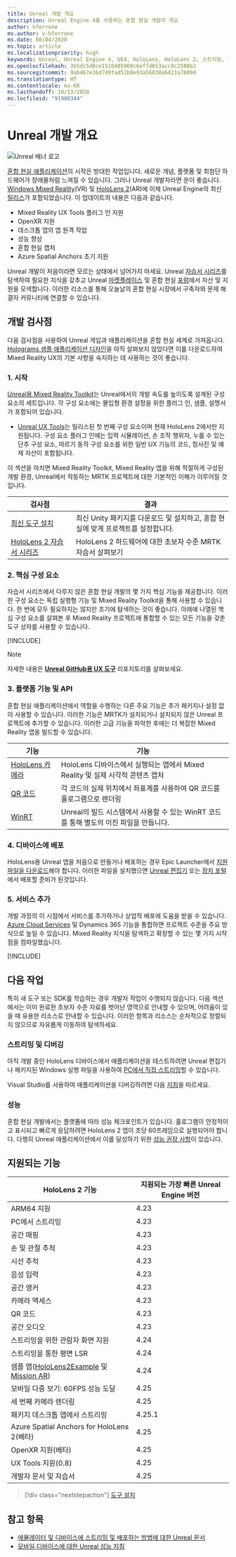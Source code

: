 ```yaml
---
title: Unreal 개발 개요
description: Unreal Engine 4를 사용하는 혼합 현실 개발의 개요
author: hferrone
ms.author: v-hferrone
ms.date: 08/04/2020
ms.topic: article
ms.localizationpriority: high
keywords: Unreal, Unreal Engine 4, UE4, HoloLens, HoloLens 2, 스트리밍, 원격, 혼합 현실, 개발, 시작, 기능, 새 프로젝트, 에뮬레이터, 설명서, 가이드, 특징, 홀로그램, 게임 개발
ms.openlocfilehash: 3b5dc5d0ce1510405960c6effd653acc9c2588b2
ms.sourcegitcommit: 9ab467e36d7d9fad51b0e93a56038a6421a7b09d
ms.translationtype: HT
ms.contentlocale: ko-KR
ms.lasthandoff: 10/13/2020
ms.locfileid: "91980344"
---
```

# <a name="unreal-development-overview"></a>Unreal 개발 개요

![Unreal 배너 로고](../images/unreal_logo_banner.png)

<a href="https://docs.microsoft.com/windows/mixed-reality" target="_blank" title="혼합 현실 문서"> 혼합 현실 애플리케이션</a>의 시작은 방대한 작업입니다. 새로운 개념, 플랫폼 및 최첨단 하드웨어가 장애물처럼 느껴질 수 있습니다. 그러나 Unreal 개발자라면 운이 좋습니다. <a href="https://www.microsoft.com/windows/windows-mixed-reality" target="_blank" title="Windows Mixed Reality 문서">Windows Mixed Reality</a>(VR) 및 <a href="https://www.microsoft.com/hololens/hardware" target="_blank" title="HoloLens 2 문서">HoloLens 2</a>(AR)에 이제 Unreal Engine의 최신 <a href="https://docs.unrealengine.com/Support/Builds/ReleaseNotes/4_25/index.html" target="_blank" title="Unreal Engine 4.25 릴리스 정보"> 릴리스</a>가 포함되었습니다. 이 업데이트의 내용은 다음과 같습니다.
* Mixed Reality UX Tools 플러그 인 지원
* OpenXR 지원
* 데스크톱 앱의 앱 원격 작업
* 성능 향상
* 혼합 현실 캡처
* Azure Spatial Anchors 초기 지원

Unreal 개발이 처음이라면 모르는 상태에서 넘어가지 마세요. Unreal <a href="https://docs.unrealengine.com/GettingStarted/index.html" target="_blank">자습서 시리즈</a>를 탐색하여 필요한 지식을 갖추고 Unreal <a href="https://www.unrealengine.com/marketplace/store" target="_blank">마켓플레이스</a> 및 혼합 현실 <a href="https://forums.unrealengine.com/development-discussion/vr-ar-development" target="_blank">포럼</a>에서 자산 및 지원을 모색합니다. 이러한 리소스를 통해 오늘날의 혼합 현실 시장에서 구축자와 문제 해결자 커뮤니티에 연결할 수 있습니다.

## <a name="development-checkpoints"></a>개발 검사점

다음 검사점을 사용하여 Unreal 게임과 애플리케이션을 혼합 현실 세계로 가져옵니다. [Holograms 샘플 애플리케이션 디자인](https://www.microsoft.com/p/designing-holograms/9nxwnjklrzwd)을 아직 살펴보지 않았다면 이를 다운로드하여 Mixed Reality UX의 기본 사항을 숙지하는 데 사용하는 것이 좋습니다.

### <a name="1-getting-started"></a>1. 시작

[Unreal용 Mixed Reality Toolkit](https://github.com/microsoft/MixedRealityToolkit-Unreal)는 Unreal에서의 개발 속도를 높이도록 설계된 구성 요소의 세트입니다. 각 구성 요소에는 몰입형 환경 설정을 위한 플러그 인, 샘플, 설명서가 포함되어 있습니다.

* [Unreal UX Tools](https://github.com/microsoft/MixedReality-UXTools-Unreal)는 릴리스된 첫 번째 구성 요소이며 현재 HoloLens 2에서만 지원됩니다. 구성 요소 플러그 인에는 입력 시뮬레이션, 손 조작 행위자, 누를 수 있는 단추 구성 요소, 따르기 동작 구성 요소를 위한 일반 UX 기능의 코드, 청사진 및 예제 자산이 포함됩니다.

이 섹션을 마치면 Mixed Reality Toolkit, Mixed Reality 앱을 위해 적절하게 구성된 개발 환경, Unreal에서 작동하는 MRTK 프로젝트에 대한 기본적인 이해가 이루어질 것입니다.

|  검사점  |  결과  |
| --- | --- |
| [최신 도구 설치](../install-the-tools.md) | 최신 Unity 패키지를 다운로드 및 설치하고, 혼합 현실에 맞게 프로젝트를 설정합니다. |
| [HoloLens 2 자습서 시리즈](tutorials/unreal-uxt-ch1.md) | HoloLens 2 하드웨어에 대한 초보자 수준 MRTK 자습서 살펴보기 |

### <a name="2-core-building-blocks"></a>2. 핵심 구성 요소

자습서 시리즈에서 다루지 않은 혼합 현실 개발의 몇 가지 핵심 기능을 제공합니다. 이러한 구성 요소는 독립 실행형 기능 및 Mixed Reality Toolkit을 통해 사용할 수 있습니다. 한 번에 모두 필요하지는 않지만 조기에 탐색하는 것이 좋습니다. 아래에 나열된 핵심 구성 요소를 살펴본 후 Mixed Reality 프로젝트에 통합할 수 있는 모든 기능을 갖춘 도구 상자를 사용할 수 있습니다.

[!INCLUDE[](../includes/unreal-building-blocks.md)]

> [!NOTE]
> 자세한 내용은 **[Unreal GitHub용 UX 도구](https://github.com/microsoft/MixedReality-UXTools-Unreal)** 리포지토리를 살펴보세요.

### <a name="3-platform-capabilities-and-apis"></a>3. 플랫폼 기능 및 API

혼합 현실 애플리케이션에서 역할을 수행하는 다른 주요 기능은 추가 패키지나 설정 없이 사용할 수 있습니다. 이러한 기능은 MRTK가 설치되거나 설치되지 않은 Unreal 프로젝트에 추가할 수 있습니다. 이러한 고급 기능을 파악한 후에는 더 복잡한 Mixed Reality 앱을 빌드할 수 있습니다.

|  기능  |  기능  |
| --- | --- |
| [HoloLens 카메라](unreal-hololens-camera.md) | HoloLens 디바이스에서 실행되는 앱에서 Mixed Reality 및 실제 시각적 콘텐츠 캡처 |
| [QR 코드](unreal-qr-codes.md) | 각 코드의 실제 위치에서 좌표계를 사용하여 QR 코드를 홀로그램으로 렌더링 |
| [WinRT](unreal-winrt.md) | Unreal의 빌드 시스템에서 사용할 수 있는 WinRT 코드를 통해 별도의 이진 파일을 만듭니다. |

### <a name="4-deploying-to-a-device"></a>4. 디바이스에 배포

HoloLens용 Unreal 앱을 처음으로 만들거나 배포하는 경우 Epic Launcher에서 [지원 파일을 다운로드](tutorials/unreal-uxt-ch6.md#packaging-and-deploying-the-app-via-device-portal)해야 합니다. 이러한 파일을 설치했으면 [Unreal 편집기](unreal-deploying.md) 또는 [장치 포털](tutorials/unreal-uxt-ch6.md#packaging-and-deploying-the-app-via-device-portal)에서 배포할 준비가 된것입니다.

### <a name="5-adding-services"></a>5. 서비스 추가

개발 과정의 이 시점에서 서비스를 추가하거나 상업적 배포에 도움을 받을 수 있습니다. [Azure Cloud Services](../mixed-reality-cloud-services.md) 및 Dynamics 365 기능을 통합하면 프로젝트 수준을 주요 방식으로 높일 수 있습니다. Mixed Reality 지식을 탐색하고 확장할 수 있는 몇 가지 시작점을 컴파일했습니다.

[!INCLUDE[](../includes/unreal-cloud-services-d365.md)]

## <a name="whats-next"></a>다음 작업

특히 새 도구 또는 SDK를 학습하는 경우 개발자 작업이 수행되지 않습니다. 다음 섹션에서는 이미 완료한 초보자 수준 자료를 벗어난 영역으로 안내할 수 있으며, 어려움이 있을 때 유용한 리소스로 안내할 수 있습니다. 이러한 항목과 리소스는 순차적으로 정렬되지 않으므로 자유롭게 이동하여 탐색하세요.

### <a name="streaming--debugging"></a>스트리밍 및 디버깅

아직 개발 중인 HoloLens 디바이스에서 애플리케이션을 테스트하려면 Unreal 편집기나 패키지된 Windows 실행 파일을 사용하여 [PC에서 직접 스트리밍](unreal-streaming.md)할 수 있습니다.

Visual Studio를 사용하여 애플리케이션을 디버깅하려면 다음 [지침](https://docs.microsoft.com/visualstudio/debugger/debug-installed-app-package#remote)을 따르세요.

### <a name="performance"></a>성능

혼합 현실 개발에서는 플랫폼에 따라 성능 체크포인트가 있습니다. 홀로그램이 안정적이고 표시되고 빠르게 응답하려면 HoloLens 2 앱이 초당 60프레임으로 실행되어야 합니다. 다행히 Unreal 애플리케이션에서 이를 달성하기 위한 [성능 권장 사항](performance-recommendations-for-unreal.md)이 있습니다.

## <a name="supported-features"></a>지원되는 기능

| HoloLens 2 기능 | 지원되는 가장 빠른 Unreal Engine 버전 |
| ----------- | ----------- |
| ARM64 지원 | 4.23 |
| PC에서 스트리밍 | 4.23 |
| 공간 매핑 | 4.23 |
| 손 및 관절 추적 | 4.23 |
| 시선 추적 | 4.23 |
| 음성 입력 | 4.23 |
| 공간 앵커 | 4.23 |
| 카메라 액세스 | 4.23 |
| QR 코드 | 4.23 |
| 공간 오디오 | 4.23 |
| 스트리밍을 위한 관람자 화면 지원 | 4.24 |
| 스트리밍을 통한 평면 LSR | 4.24 |
| 샘플 앱([HoloLens2Example](https://github.com/microsoft/MixedReality-Unreal-Samples) 및 [Mission AR](https://docs.unrealengine.com/Resources/Showcases/MissionAR/index.html)) | 4.24 |
| 모바일 다중 보기: 60FPS 성능 도달 | 4.25 |
| 세 번째 카메라 렌더링 | 4.25 |
| 패키지 데스크톱 앱에서 스트리밍 | 4.25.1 |
| Azure Spatial Anchors for HoloLens 2(베타) | 4.25 |
| OpenXR 지원(베타) | 4.25 |
| UX Tools 지원(0.8) | 4.25 |
| 개발자 문서 및 자습서 | 4.25 |

> [!div class="nextstepaction"]
> [도구 설치](../install-the-tools.md)

## <a name="see-also"></a>참고 항목
* <a href="https://docs.unrealengine.com/Platforms/AR/HoloLens2/index.html" target="_blank">에뮬레이터 및 디바이스에 스트리밍 및 배포하는 방법에 대한 Unreal 문서</a>
* <a href="https://docs.unrealengine.com/Platforms/Mobile/Performance/index.html" target="_blank">모바일 디바이스에 대한 Unreal 성능 지침</a>
